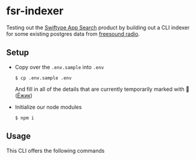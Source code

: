 # fsr-indexer

Testing out the [Swiftype App Search](https://swiftype.com/app-search) product by building out a CLI indexer for some existing postgres data from [freesound radio](https://fsr.wonderful.guru).

## Setup

* Copy over the `.env.sample` into `.env`
  ```
  $ cp .env.sample .env
  ```

  And fill in all of the details that are currently temporarily marked with 🦔 ([Ёжик](https://en.wikipedia.org/wiki/Hedgehog_in_the_Fog))
* Initialize our node modules
  ```
  $ npm i
  ```

## Usage

This CLI offers the following commands

